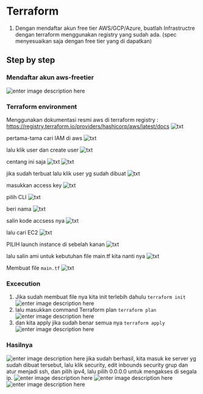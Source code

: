 # Terraform

1.  Dengan mendaftar akun free tier AWS/GCP/Azure, buatlah Infrastructre dengan terraform menggunakan registry yang sudah ada. (spec menyesuaikan saja dengan free tier yang di dapatkan)

## Step by step
### Mendaftar akun aws-freetier
![enter image description here](./images/1.png)
### Terraform environment
Menggunakan dokumentasi resmi aws di terraform registry :
 https://registry.terraform.io/providers/hashicorp/aws/latest/docs
 ![txt](./images/2.png)

 pertama-tama cari IAM di aws
![txt](./images/3.png)

lalu klik user dan create user
![txt](./images/4.png)

centang ini saja
![txt](./images/5.png)
![txt](./images/6.png)

jika sudah terbuat lalu klik user yg sudah dibuat
![txt](./images/7.png)

masukkan access key
![txt](./images/8.png)

pilih CLI
![txt](./images/9.png)

beri nama
![txt](./images/10.png)

salin kode accsess nya
![txt](./images/11.png)

lalu cari EC2
![txt](./images/12.png)

PILIH launch instance di sebelah kanan
![txt](./images/13.png)

lalu salin ami untuk kebutuhan file main.tf kita nanti nya
![txt](./images/14.png)

Membuat file `main.tf`
![txt](./images/Untitled.jpeg)

### Excecution
1. Jika sudah membuat file nya kita init terlebih dahulu
	`terraform init`
![enter image description here](./images/init.png)
2. lalu masukkan command Terraform plan
`terraform plan`
![enter image description here](./images/plan.png)
3. dan kita apply jika sudah benar semua nya
`terraform apply`
![enter image description here](./images/aooly.png)

### Hasilnya
![enter image description here](./images/hasil.png)
jika sudah berhasil, kita masuk ke server yg sudah dibuat tersebut, lalu klik security, edit inbounds security grup dan atur menjadi ssh, dan pilih ipv4, lalu pilih 0.0.0.0 untuk mengakses di segala ip.
![enter image description here](./images/security.png)
![enter image description here](./images/sshkeysibound.png)
![enter image description here](./images/cliresult.png)
